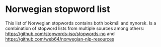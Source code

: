 # Norwegian stopword list

This list of Norwegian stopwords contains both bokmål and nynorsk. Is a combination of stopword lists from multiple sources among others: https://github.com/stopwords-iso/stopwords-no
and https://github.com/web64/norwegian-nlp-resources
